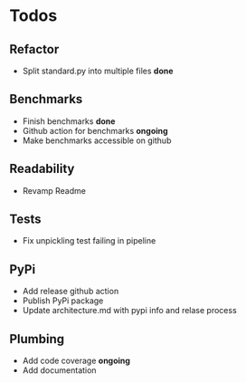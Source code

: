 # Todos

## Refactor
- Split standard.py into multiple files  **done**

## Benchmarks
- Finish benchmarks **done**
- Github action for benchmarks **ongoing**
- Make benchmarks accessible on github

## Readability
- Revamp Readme

## Tests
- Fix unpickling test failing in pipeline

## PyPi
- Add release github action
- Publish PyPi package
- Update architecture.md with pypi info and relase process

## Plumbing
- Add code coverage **ongoing**
- Add documentation